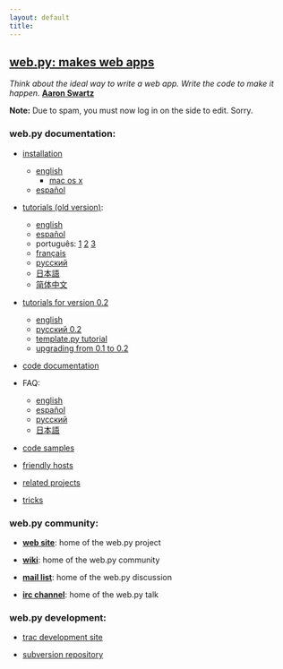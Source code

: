 ```yaml
---
layout: default
title: 
---
```


**[web.py: makes web apps](http://webpy.org/)**
------------------------------------------

_Think about the ideal way to write a web app. Write the code to make it happen._ [**Aaron Swartz**](http://en.wikipedia.org/wiki/Aaron_Swartz)

**Note:** Due to spam, you must now log in on the side to edit. Sorry.

### web.py documentation:

* [installation](/install)
    * [english](/install)
        * [mac os x](/install_macosx)
    * [español](/install/es)

* [tutorials (old version)](/tutorial):
    * [english](http://webpy.org/tutorial)
    * [español](/tutorial/es)
    * português: [1](http://www.writely.com/View.aspx?docid=bbcm927cd2fmj) [2](http://www.writely.com/View.aspx?docid=bbcnjdbhbfh6n) [3](http://www.writely.com/View.aspx?docid=bccxp4cgw36p3)
    * [français](http://sunfox.org/tutoriel-web-py-fr/)
    * [pусский](http://bobuk.infogami.com/webpytrans)
    * [日本語](http://kinneko.googlepages.com/webpy_tutorial_ja)
    * [简体中文](http://www.keli.info/static/webpy-tutorial.html)
    

* [tutorials for version 0.2](/tutorial2)
    * [english](/tutorial2.en)
    * [pусский 0.2](http://webpy.infogami.com/tutorial2.ru)
    * [template.py tutorial](/templetor)
    * [upgrading from 0.1 to 0.2](http://webpy.infogami.com/upgrade_to_point2)

* [code documentation](/docs)


* FAQ:
    * [english](http://webpy.org/faq)
    * [español](/faq/es)
    * [русский](/faq/ru)
    * [日本語](http://kinneko.googlepages.com/webpy_faq)

* [code samples](/src)

* [friendly hosts](/hosts)

* [related projects](/related)

* [tricks](/tricks)


### web.py community:

* [**web site**](http://webpy.org/): home of the web.py project

* [**wiki**](http://webpy.infogami.com): home of the web.py community

* [**mail list**](http://groups.google.com/group/webpy/ "web.py google group"): home of the web.py discussion

* [**irc channel**](irc://irc.freenode.net/webpy "#webpy on irc.freenode.net"): home of the web.py talk

### web.py development:

* [trac development site](http://webpy.org/track/)

* [subversion repository](http://webpy.org/svn/)

